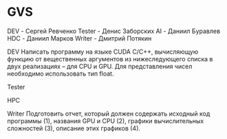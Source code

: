 # GVS
DEV - Сергей Ревченко
Tester - Денис Заборских
AI - Даниил Буравлев
HDC - Даниил Марков
Writer - Дмитрий Потякин

DEV
  Написать программу на языке CUDA C/C++, вычисляющую функцию от
вещественных аргументов из нижеследующего списка в двух реализациях
– для CPU и GPU. Для представления чисел необходимо использовать
тип float.

Tester
  

HPC
  

Writer
  Подготовить отчет, который должен содержать исходный код программы
(1), названия GPU и CPU (2), графики вычислительных сложностей (3),
описание этих графиков (4).

